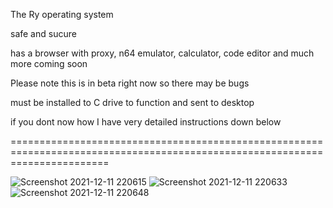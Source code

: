 The Ry operating system

safe and sucure

has a browser with proxy, n64 emulator, calculator, code editor and much more coming soon

Please note this is in beta right now so there may be bugs

must be installed to C drive to function and sent to desktop

if you dont now how I have very detailed instructions down below

=============================================================================================================================



![Screenshot 2021-12-11 220615](https://user-images.githubusercontent.com/91672714/145702306-1bf19d09-3978-4fe7-8a76-c8fdcaef9e0d.png)
![Screenshot 2021-12-11 220633](https://user-images.githubusercontent.com/91672714/145702315-2f977299-d06a-44d9-88b4-c836f01ed95e.png)
![Screenshot 2021-12-11 220648](https://user-images.githubusercontent.com/91672714/145702317-ff7f009d-3f16-41c4-a56e-9a8433c84c69.png)
